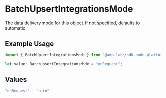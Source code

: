 # BatchUpsertIntegrationsMode

The data delivery mode for this object. If not specified, defaults to automatic.

## Example Usage

```typescript
import { BatchUpsertIntegrationsMode } from "@amp-labs/sdk-node-platform/models/operations";

let value: BatchUpsertIntegrationsMode = "onRequest";
```

## Values

```typescript
"onRequest" | "auto"
```